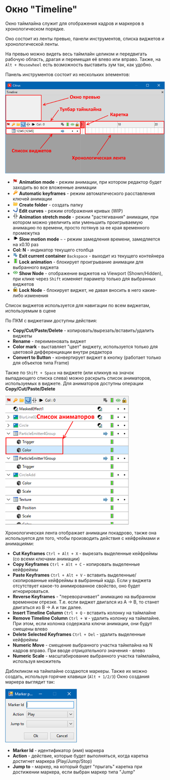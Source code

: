 # Окно "Timeline"

Окно таймлайна служит для отображения кадров и маркеров в хронологическом порядке. 

Оно состоит из ленты превью, панели инструментов, списка виджетов и хронологической ленты.

На превью можно видеть весь таймлайн целиком и передвигать рабочую область, драгая и перемещая её влево или вправо. Также, на `Alt + Mousewheel` есть возможность выставить зум так, как удобно.

Панель инструментов состоит из нескольких элементов:

![Timeline](images/timeline.png)

* ![AnimMode](images/icons/timeline/animation_mode.png) **Animation mode** - режим анимации, при котором редактор будет заходить во все вложенные анимации
* ![AutoKeys](images/icons/timeline/key.png) **Automatic keyframes** - режим автоматического расставления ключей анимации
* ![Folder](images/icons/timeline/new_folder.png) **Create folder** - создать папку
* ![Kurwa](images/icons/timeline/curve.png) **Edit curves** - режим отображения кривых (WIP)
* ![AniStretch](images/icons/timeline/animation_stretch.png) **Animation stretch mode** - режим "растягивания" анимации, при котором можно увеличить или уменьшить проигрываемую анимацию по времени, просто потянув за ее края временного промежутка
* ![SlowMode](images/icons/timeline/slow_motion_mode.png) **Slow motion mode** `~` - режим замедления времени, замедляется на x0.10 раз
* **Col: N** - индикатор текущего столбца
* ![ExitCont](images/icons/timeline/exit_container.png) **Exit current container** `Backspace` - выходит из текущего контейнера
* ![LockAni](images/icons/timeline/animation_enabled.png) **Lock animation** - блокирует проигрывание анимации для выбранного виджета
* ![ShowNode](images/icons/timeline/eye.png) **Show Node** - отображение виджетов на Viewport (Shown/Hidden), при клике через `Shift` изменяет параметр только для выбранных виджетов
* ![LockNode](images/icons/timeline/lock.png) **Lock Node** - блокирует виджет, не давая вносить в него какие-либо изменения

Список виджетов используется для навигации по всем виджетам, используемым в сцене

По ПКМ с виджетами доступны действия:
* **Copy/Cut/Paste/Delete** - копировать/вырезать/вставить/удалить виджеты
* **Rename** - переименовать виджет
* **Color mark** - выставляет "цвет" виджету, используется только для цветовой дифференциации внутри редактора
* **Convert to Button** - конвертирует виджет в кнопку (работает только для объектов типа Frame)

Также по `Shift + Space` на виджете (или кликнув на значок выпадающего списка слева) можно раскрыть список аниматоров, используемых в виджете.
Для аниматоров доступны операции **Copy/Cut/Paste/Delete**

![Ani](images/animators.png)

Хронологическая лента отображает анимации покадрово, также она используется для того, чтобы производить действия с кейфреймами и анимациями:

* **Cut Keyframes** `Ctrl + Alt + X` - вырезать выделенные кейфреймы (со всеми ключами анимации)
* **Copy Keyframes** `Ctrl + Alt + C` - копировать выделенные кейфреймы
* **Paste Keyframes** `Ctrl + Alt + V` - вставить выделенные/скопированные кейфреймы в выбранный кадр. Если у виджета отсутствует какое-то анимированное свойство, оно будет игнорироваться.
* **Reverse Keyframes** - "переворачивает" анимацию на выбранном временном отрезке. Т.е. если виджет двигался из A -> B, то станет двигаться из B -> A и так далее.
* **Insert Timeline Column** `Ctrl + Q` - вставить колонку на таймлайне
* **Remove Timeline Column** `Ctrl + W` - удалить колонку на таймлайне. При этом, если колонка содержала ключи анимации, они будут смещены влево
* **Delete Selected Keyframes** `Ctrl + Del` - удалить выделенные кейфреймы
* **Numeric Move** - смещение выбранного участка таймлайна на N кадров вправо. При вводе *отрицательного* значения - влево
* **Numeric Scale** - масштабирование выбранного участка таймлайна, используя множитель

Даблкликом на таймлайне создаются маркеры. Также их можно создать, используя горячие клавиши (`Alt + 1/2/3`)
Окно создания маркера выглядит так:

![Marker](images/marker.png)

* **Marker Id** - идентификатор (имя) маркера
* **Action** - действие, которые будет выполняться, когда каретка достигнет маркера (Play/Jump/Stop)
* **Jump to** - маркер, на который будет "прыгать" каретка при достижении маркера, если выбран маркер типа "Jump"
